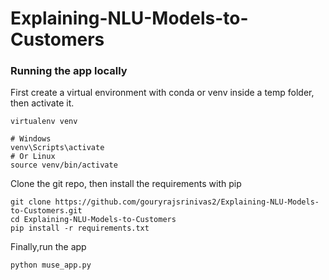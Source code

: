 # Explaining-NLU-Models-to-Customers

### Running the app locally

First create a virtual environment with conda or venv inside a temp folder, then activate it.

```
virtualenv venv

# Windows
venv\Scripts\activate
# Or Linux
source venv/bin/activate
```

Clone the git repo, then install the requirements with pip

```
git clone https://github.com/gouryrajsrinivas2/Explaining-NLU-Models-to-Customers.git
cd Explaining-NLU-Models-to-Customers
pip install -r requirements.txt
```


Finally,run the app

```
python muse_app.py
```
